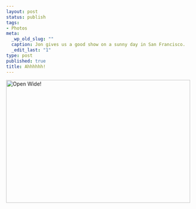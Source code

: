 ```yaml
--- 
layout: post
status: publish
tags: 
- Photos
meta: 
  _wp_old_slug: ""
  caption: Jon gives us a good show on a sunny day in San Francisco.
  _edit_last: "1"
type: post
published: true
title: Ahhhhhh!
---
```

<a href="http://www.flickr.com/photos/markdotto/4829176847/" title="Open Wide! by Mark Otto, on Flickr"><img src="http://farm5.static.flickr.com/4140/4829176847_5a386f40ce.jpg" width="500" height="333" alt="Open Wide!" /></a>
